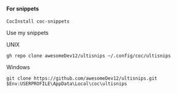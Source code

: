 #### For snippets

```
CocInstall coc-snippets
```

Use my snippets

UNIX
```
gh repo clone awesomeDev12/ultisnips ~/.config/coc/ultisnips
```

Windows
```
git clone https://github.com/awesomeDev12/ultisnips.git $Env:USERPROFILE\AppData\Local\coc\ultisnips
```

